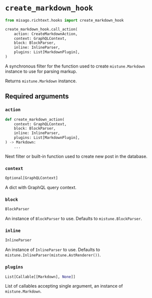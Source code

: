 # `create_markdown_hook`

```python
from misago.richtext.hooks import create_markdown_hook

create_markdown_hook.call_action(
    action: CreateMarkdownAction,
    context: GraphQLContext,
    block: BlockParser,
    inline: InlineParser,
    plugins: List[MarkdownPlugin],
)
```

A synchronous filter for the function used to create `mistune.Markdown` instance to use for parsing markup.

Returns `mistune.Markdown` instance.


## Required arguments

### `action`

```python
def create_markdown_action(
    context: GraphQLContext,
    block: BlockParser,
    inline: InlineParser,
    plugins: List[MarkdownPlugin],
) -> Markdown:
    ...
```

Next filter or built-in function used to create new post in the database.


### `context`

```python
Optional[GraphQLContext]
```

A dict with GraphQL query context.


### `block`

```python
BlockParser
```

An instance of `BlockParser` to use. Defaults to `mistune.BlockParser`.

### `inline`

```python
InlineParser
```

An instance of `InlineParser` to use. Defaults to `mistune.InlineParser(mistune.AstRenderer())`.


### `plugins`

```python
List[Callable[[Markdown], None]]
```

List of callables accepting single argument, an instance of `mistune.Markdown`.